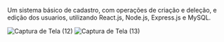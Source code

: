 Um sistema básico de cadastro, com operações de criação e deleção, e edição dos usuarios, utilizando React.js, Node.js, Express.js e MySQL.


![Captura de Tela (12)](https://user-images.githubusercontent.com/86307663/217882859-2c6f8126-d6b4-4aa1-a380-3c3244caa5e6.png)
![Captura de Tela (13)](https://user-images.githubusercontent.com/86307663/217882835-48acb27a-8bd6-44e1-8708-df7f29c18f7c.png)
